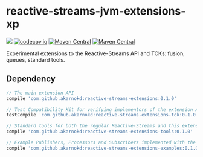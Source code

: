 # reactive-streams-jvm-extensions-xp

<a href='https://travis-ci.org/akarnokd/reactive-streams-jvm-extensions-xp/builds'><img src='https://travis-ci.org/akarnokd/reactive-streams-jvm-extensions-xp.svg?branch=master'></a>
[![codecov.io](http://codecov.io/github/akarnokd/reactive-streams-jvm-extensions-xp/coverage.svg?branch=master)](http://codecov.io/github/akarnokd/reactive-streams-jvm-extensions-xp?branch=master)
[![Maven Central](https://maven-badges.herokuapp.com/maven-central/com.github.akarnokd/reactive-streams-extensions/badge.svg)](https://maven-badges.herokuapp.com/maven-central/com.github.akarnokd/reactive-streams-extensions)
[![Maven Central](https://maven-badges.herokuapp.com/maven-central/org.reactivestreams/reactive-streams/badge.svg)](https://maven-badges.herokuapp.com/maven-central/org.reactivestreams/reactive-streams)

Experimental extensions to the Reactive-Streams API and TCKs: fusion, queues, standard tools.

## Dependency

```groovy
// The main extension API
compile 'com.github.akarnokd:reactive-streams-extensions:0.1.0'

// Test Compatibility Kit for verifying implementors of the extension API
testCompile 'com.github.akarnokd:reactive-streams-extensions-tck:0.1.0'

// Standard tools for both the regular Reactive-Streams and this extension API
compile 'com.github.akarnokd:reactive-streams-extensions-tools:0.1.0'

// Example Publishers, Processors and Subscribers implemented with the extension API
compile 'com.github.akarnokd:reactive-streams-extensions-examples:0.1.0'
```
